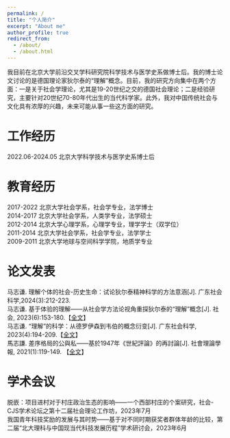 ```yaml
---
permalink: /
title: "个人简介"
excerpt: "About me"
author_profile: true
redirect_from: 
  - /about/
  - /about.html
---
```


我目前在北京大学前沿交叉学科研究院科学技术与医学史系做博士后。我的博士论文讨论的是德国理论家狄尔泰的“理解”概念。目前，我的研究方向集中在两个方面：一是关于社会学理论，尤其是19-20世纪之交的德国社会理论；二是经验研究，主要针对20世纪70-80年代出生的当代科学家。此外，我对中国传统社会与文化具有浓厚的兴趣，未来可能从事一些这方面的研究。  

#  工作经历
2022.06-2024.05 北京大学科学技术与医学史系博士后  

#  教育经历
2017-2022 北京大学社会学系，社会学专业，法学博士  
2014-2017 北京大学社会学系，人类学专业，法学硕士  
2012-2014 北京大学心理学系，心理学专业，理学学士（双学位）  
2011-2014 北京大学社会学系，社会学专业，法学学士  
2009-2011 北京大学地球与空间科学学院，地质学专业  

# 论文发表
马志谦. 理解个体的社会-历史生命：试论狄尔泰精神科学的方法意涵[J]. 广东社会科学,2024(3):212-223.  
马志谦. 基于体验的理解——从社会学方法论视角重探狄尔泰的“理解”概念[J]. 社会, 2023(6):153-180.【[全文](files/20231120.pdf)】  
马志谦. “理解”的科学：从德罗伊森到韦伯的概念衍变[J]. 广东社会科学, 2023(4):194-209.【[全文](files/20230715.pdf)】   
馬志謙. 差序格局的公與私——基於1947年《世紀評論》的再討論[J]. 社會理論學報, 2021(1):119-149. 
【[全文](files/20210630.pdf)】

# 学术会议
脱嵌：项目进村对于村庄政治生态的影响——一个西部村庄的个案研究，社会-CJS学术论坛之第十二届社会理论工作坊，2023年7月  
我国青年科技奖励的发展与其时势——基于对不同时期获奖者群体年龄的比较，第二届“北大理科与中国现当代科技发展历程”学术研讨会，2023年6月  
